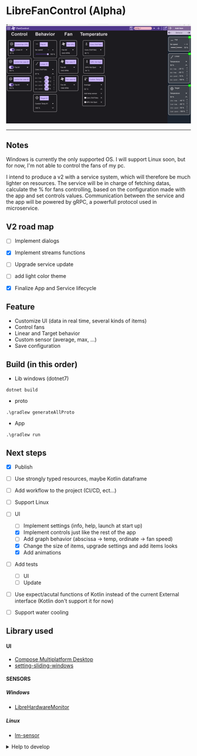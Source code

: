 # LibreFanControl (Alpha)

<img src="assets/mainPage.png" alt="app image">

------


## Notes
Windows is currently the only supported OS. I will support Linux soon, but for now, I'm not able to control the fans of my pc.

I intend to produce a v2 with a service system, which will therefore be much lighter on resources. The service will be in charge of fetching datas, calculate the % for fans controlling, based on the configuration made with the app and set controls values. Communication between the service and the app will be powered by gRPC, a powerfull protocol used in microservice.


## V2 road map
- [ ] Implement dialogs
- [x] Implement streams functions
- [ ] Upgrade service update
- [ ] add light color theme
- [x] Finalize App and Service lifecycle


## Feature
- Customize UI (data in real time, several kinds of items)
- Control fans
- Linear and Target behavior
- Custom sensor (average, max, ...)
- Save configuration



## Build (in this order)
- Lib windows (dotnet7)
```
dotnet build
```
- proto
```
.\gradlew generateAllProto
```
- App
```
.\gradlew run 
```

## Next steps

- [x] Publish
- [ ] Use strongly typed resources, maybe Kotlin dataframe
- [ ] Add workflow to the project (CI/CD, ect...)
- [ ] Support Linux
- [ ] UI
  - [ ] Implement settings (info, help, launch at start up)
  - [x] Implement controls just like the rest of the app
  - [ ] Add graph behavior (abscissa -> temp, ordinate -> fan speed)
  - [x] Change the size of items, upgrade settings and add items looks
  - [x] Add animations
- [ ] Add tests
  - [ ] UI
  - [ ] Update
- [ ] Use expect/acutal functions of Kotlin instead of the current External interface (Kotlin don't support it for now)
- [ ] Support water cooling


## Library used

#### UI
- [Compose Multiplatform Desktop](https://www.jetbrains.com/lp/compose-mpp/)
- [setting-sliding-windows](https://github.com/wiiznokes/setting-sliding-windows)
#### SENSORS
##### Windows
- [LibreHardwareMonitor](https://github.com/LibreHardwareMonitor/LibreHardwareMonitor)
##### Linux
- [lm-sensor](https://github.com/lm-sensors/lm-sensors)

  
<details>
<summary>Help to develop</summary>
<br/>
  
> LibreHardwareMonitor [implementation](https://github.com/lich426/FanCtrl) in C#

> Github of [compose-desktop](https://github.com/JetBrains/compose-jb)

> Video about grpc https://www.youtube.com/watch?v=8C-mRgffoFQ 

> grpc guide https://github.com/grpc-ecosystem/awesome-grpc#lang-java

</details>


